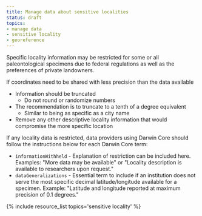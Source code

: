 ```yaml
---
title: Manage data about sensitive localities
status: draft
topics:
- manage data
- sensitive locality
- georeference
---
```

Specific locality information may be restricted for some or all paleontological specimens due to federal regulations as well as the preferences of private landowners. 

If coordinates need to be shared with less precision than the data available
- Information should be truncated
    - Do not round or randomize numbers
- The recommendation is to truncate to a tenth of a degree equivalent 
    - Similar to being as specific as a city name
- Remove any other descriptive locality information that would compromise the more specific location

If any locality data is restricted, data providers using Darwin Core should follow the instructions below for each Darwin Core term:
- `informationWithheld` - Explanation of restriction can be included here. Examples: "More data may be available" or "Locality description is available to researchers upon request."
- `dataGeneralizations` - Essential term to include if an institution does not serve the most specific decimal latitude/longitude available for a specimen. Example: "Latitude and longitude reported at maximum precision of 0.1 degrees."

{% include resource_list topics='sensitive locality' %}
